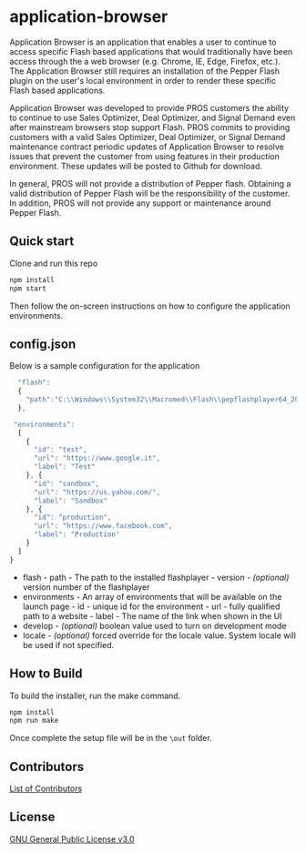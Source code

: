# application-browser

Application Browser is an application that enables a user to continue to access specific Flash based applications that would traditionally have been access through the a web browser (e.g. Chrome, IE, Edge, Firefox, etc.).  The Application Browser still requires an installation of the Pepper Flash plugin on the user's local environment in order to render these specific Flash based applications.  

Application Browser was developed to provide PROS customers the ability to continue to use Sales Optimizer, Deal Optimizer, and Signal Demand even after mainstream browsers stop support Flash.   PROS commits to providing customers with a valid Sales Optimizer, Deal Optimizer, or Signal Demand maintenance contract periodic updates of Application Browser to resolve issues that prevent the customer from using features in their production environment.  These updates will be posted to Github for download.

In general, PROS will not provide a distribution of Pepper flash.  Obtaining a valid distribution of Pepper Flash will be the responsibility of the customer.  In addition, PROS will not provide any support or maintenance around Pepper Flash.

## Quick start

Clone and run this repo

```sh
npm install
npm start
```

Then follow the on-screen instructions on how to configure the application environments.

## config.json

Below is a sample configuration for the application

```javascript {
  "flash":
  {
    "path":"C:\\Windows\\System32\\Macromed\\Flash\\pepflashplayer64_28_0_0_137.dll"
  },

 "environments":
  [
    {
      "id": "test",
      "url": "https://www.google.it",
      "label": "Test"
    }, {
      "id": "sandbox",
      "url": "https://us.yahoo.com/",
      "label": "Sandbox"
    }, {
      "id": "production",
      "url": "https://www.facebook.com",
      "label": "Production"
    }
  ]
}
```

* flash - path - The path to the installed flashplayer - version - <i>(optional)</i> version number of the flashplayer
* environments - An array of environments that will be available on the launch page - id - unique id for the environment - url - fully qualified path to a website - label - The name of the link when shown in the UI
* develop - <i>(optional)</i> boolean value used to turn on development mode
* locale - <i>(optional)</i> forced override for the locale value. System locale will be used if not specified.

## How to Build

To build the installer, run the make command.

```sh
npm install
npm run make
```

Once complete the setup file will be in the `\out` folder.

## Contributors

[List of Contributors](CONTRIBUTORS)

## License

[GNU General Public License v3.0](LICENSE)
